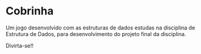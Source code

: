 # Cobrinha
Um jogo desenvolvido com as estruturas de dados estudas na disciplina de Estrutura de Dados, para desenvolvimento do projeto final da disciplina.

Divirta-se!!
